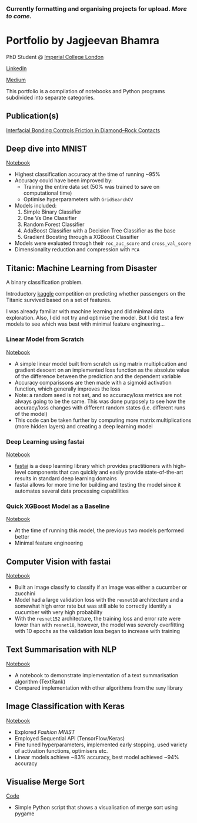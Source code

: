 ### Currently formatting and organising projects for upload. *More to come.*

# Portfolio by Jagjeevan Bhamra

PhD Student @ [Imperial College London](https://www.imperial.ac.uk/people/j.bhamra19)

[LinkedIn](https://www.linkedin.com/in/jagjeevan/)

[Medium](https://medium.com/@j.bhamra96)

This portfolio is a compilation of notebooks and Python programs subdivided into separate categories.

## Publication(s)
[Interfacial Bonding Controls Friction in Diamond–Rock Contacts](https://pubs.acs.org/doi/10.1021/acs.jpcc.1c02857)

## Deep dive into MNIST
[Notebook](https://github.com/jagjeevan96/jagjeevan96.github.io/blob/main/notebooks/mnist.ipynb)
- Highest classification accuracy at the time of running ~95%
- Accuracy could have been improved by:
    - Training the entire data set (50% was trained to save on computational time)
    - Optimise hyperparameters with `GridSearchCV`
- Models included:
    1. Simple Binary Classifier
    2. One Vs One Classifier
    3. Random Forest Classifier
    4. AdaBoost Classifier with a Decision Tree Classifier as the base
    5. Gradient Boosting through a XGBoost Classifier
- Models were evaluated through their `roc_auc_score` and `cross_val_score`
- Dimensionality reduction and compression with `PCA`

## Titanic: Machine Learning from Disaster

A binary classification problem.

Introductory [kaggle](https://www.kaggle.com/c/titanic) competition on predicting whether passengers on the Titanic survived based on a set of features.

I was already familiar with machine learning and did minimal data exploration. Also, I did not try and optimise the model. But I did test a few models to see which was best with minimal feature engineering...

### Linear Model from Scratch

[Notebook](https://github.com/jagjeevan96/jagjeevan96.github.io/blob/main/notebooks/titanic/linear_from_scratch.ipynb)
    
- A simple linear model built from scratch using matrix multiplication and gradient descent on an implemented loss function as the absolute value of the difference between the prediction and the dependent variable
- Accuracy comparissons are then made with a sigmoid activation function, which generally improves the loss
- Note: a random seed is not set, and so accuracy/loss metrics are not always going to be the same. This was done purposely to see how the accuracy/loss changes with different random states (i.e. different runs of the model)
- This code can be taken further by computing more matrix multiplications (more hidden layers) and creating a deep learning model

### Deep Learning using fastai

[Notebook](https://github.com/jagjeevan96/jagjeevan96.github.io/blob/main/notebooks/titanic/fastai_tabular.ipynb)
    
- [fastai](https://github.com/fastai/fastai) is a deep learning library which provides practitioners with high-level components that can quickly and easily provide state-of-the-art results in standard deep learning domains
- fastai allows for more time for building and testing the model since it automates several data processing capabilities

### Quick XGBoost Model as a Baseline

[Notebook](https://github.com/jagjeevan96/jagjeevan96.github.io/blob/main/notebooks/titanic/XGBoost.ipynb)
    
- At the time of running this model, the previous two models performed better
- Minimal feature engineering

## Computer Vision with fastai
[Notebook](https://github.com/jagjeevan96/jagjeevan96.github.io/blob/main/notebooks/image-classifier.ipynb)
- Built an image classify to classify if an image was either a cucumber or zucchini
- Model had a large validation loss with the `resnet18` architecture and a somewhat high error rate but was still able to correctly identify a cucumber with very high probability
- With the `resnet152` architecture, the training loss and error rate were lower than with `resnet18`, however, the model was severely overfitting with 10 epochs as the validation loss began to increase with training

## Text Summarisation with NLP
[Notebook](https://github.com/jagjeevan96/jagjeevan96.github.io/blob/main/notebooks/nlp-text-summarisation.ipynb)
- A notebook to demonstrate implementation of a text summarisation algorithm (TextRank)
- Compared implementation with other algorithms from the `sumy` library

## Image Classification with Keras
[Notebook](https://github.com/jagjeevan96/jagjeevan96.github.io/blob/main/notebooks/fashion-mnist.ipynb)
- Explored *Fashion MNIST*
- Employed Sequential API (TensorFlow/Keras)
- Fine tuned hyperparameters, implemented early stopping, used variety of activation functions, optimisers etc.
- Linear models achieve ~83% accuracy, best model achieved ~94% accuracy

## Visualise Merge Sort
[Code](https://github.com/jagjeevan96/merge_sort)
- Simple Python script that shows a visualisation of merge sort using pygame
